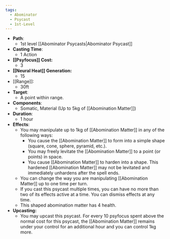 ```yaml
---
tags:
  - Abominator
  - Psycast
  - 1st-Level
---
```

- **Path**:
	- 1st level [[Abominator Psycasts|Abominator Psycast]]
- **Casting Time**:
	- 1 Action
- **[[Psyfocus]] Cost:**
	- 3
- **[[Neural Heat]] Generation:**
	- 15
- [[Range]]:
	- 30ft
- **Target**:
	- A point within range.
- **Components**:
	- Somatic, Material (Up to 5kg of [[Abomination Matter]])
- **Duration**:
	- 1 hour
- **Effects**:
	- You may manipulate up to 1kg of [[Abomination Matter]] in any of the following ways:
		- You cause the [[Abomination Matter]] to form into a simple shape (square, cone, sphere, pyramid, etc.).
		- You may freely levitate the [[Abomination Matter]] to a point (or points) in space.
		- You cause [[Abomination Matter]] to harden into a shape. This hardened [[Abomination Matter]] may not be levitated and immediately unhardens after the spell ends.
	- You can change the way you are manipulating [[Abomination Matter]] up to one time per turn. 
	- If you cast this psycast multiple times, you can have no more than two of its effects active at a time. You can dismiss effects at any time.
	- This shaped abomination matter has 4 health.
- **Upcasting:**
	- You may upcast this psycast. For every 10 psyfocus spent above the normal cost for this psycast, the [[Abomination Matter]] remains under your control for an additional hour and you can control 1kg more.
